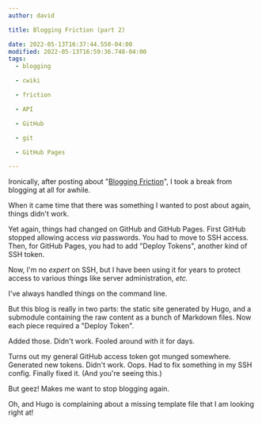 ```yaml
---
author: david

title: Blogging Friction (part 2)

date: 2022-05-13T16:37:44.550-04:00
modified: 2022-05-13T16:59:36.748-04:00
tags:
  - blogging

  - cwiki

  - friction

  - API

  - GitHub

  - git

  - GitHub Pages

---
```


Ironically, after posting about "[Blogging Friction](https://yo-dave.com/2021/04/07/blogging-friction/)", I took a break from blogging at all for awhile.

When it came time that there was something I wanted to post about again, things didn't work.

Yet again, things had changed on GitHub and GitHub Pages. First GitHub stopped allowing access _via_ passwords. You had to move to SSH access. Then, for GitHub Pages, you had to add "Deploy Tokens", another kind of SSH token.

Now, I'm no _expert_ on SSH, but I have been using it for years to protect access to various things like server administration, _etc._

I've always handled things on the command line.

But this blog is really in two parts: the static site generated by Hugo, and a submodule containing the raw content as a bunch of Markdown files. Now each piece required a "Deploy Token".

Added those. Didn't work. Fooled around with it for days.

Turns out my general GitHub access token got munged somewhere. Generated new tokens. Didn't work. Oops. Had to fix something in my SSH config. Finally fixed it. (And you're seeing this.)

But geez! Makes me want to stop blogging again.

Oh, and Hugo is complaining about a missing template file that I am looking right at!